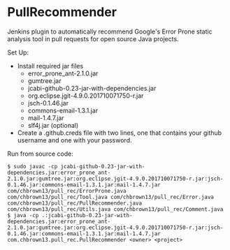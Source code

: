# PullRecommender
Jenkins plugin to automatically recommend Google's Error Prone static analysis tool in pull requests for open source Java projects.

Set Up:
* Install required jar files 
	* error_prone_ant-2.1.0.jar 
	* gumtree.jar 
	* jcabi-github-0.23-jar-with-dependencies.jar
	* org.eclipse.jgit-4.9.0.201710071750-r.jar
	* jsch-0.1.46.jar
	* commons-email-1.3.1.jar
	* mail-1.4.7.jar
	* slf4j.jar (optional)
* Create a .github.creds file with two lines, one that contains your github username and one with your password.


Run from source code:
```
$ sudo javac -cp jcabi-github-0.23-jar-with-dependencies.jar:error_prone_ant-2.1.0.jar:gumtree.jar:org.eclipse.jgit-4.9.0.201710071750-r.jar:jsch-0.1.46.jar:commons-email-1.3.1.jar:mail-1.4.7.jar com/chbrown13/pull_rec/ErrorProne.java com/chbrown13/pull_rec/Tool.java com/chbrown13/pull_rec/Error.java com/chbrown13/pull_rec/PullRecommender.java com/chbrown13/pull_rec/Utils.java com/chbrown13/pull_rec/Comment.java
$ java -cp .:jcabi-github-0.23-jar-with-dependencies.jar:error_prone_ant-2.1.0.jar:gumtree.jar:org.eclipse.jgit-4.9.0.201710071750-r.jar:jsch-0.1.46.jar:commons-email-1.3.1.jar:mail-1.4.7.jar com.chbrown13.pull_rec.PullRecommender <owner> <project>
```
